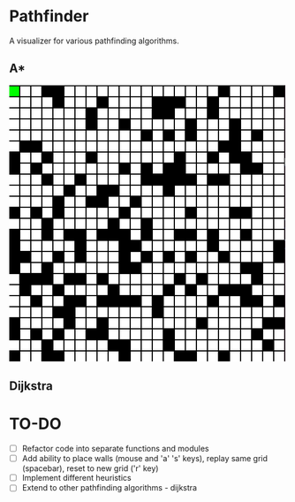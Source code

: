 # Pathfinder
A visualizer for various pathfinding algorithms.

## A*
![astar](/images/astar.gif)

## Dijkstra

# TO-DO
- [ ] Refactor code into separate functions and modules
- [ ] Add ability to place walls (mouse and 'a' 's' keys), replay same grid (spacebar), reset to new grid ('r' key) 
- [ ] Implement different heuristics
- [ ] Extend to other pathfinding algorithms
        - dijkstra
